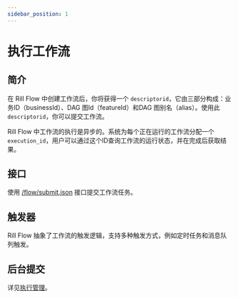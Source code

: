 ```yaml
---
sidebar_position: 1
---
```


# 执行工作流

## 简介

在 Rill Flow 中创建工作流后，你将获得一个 `descriptorid`，它由三部分构成：业务ID（businessId）、DAG 图Id（featureId）和DAG 图别名（alias）。使用此 `descriptorid`，你可以提交工作流。

Rill Flow 中工作流的执行是异步的。系统为每个正在运行的工作流分配一个 `execution_id`，用户可以通过这个ID查询工作流的运行状态，并在完成后获取结果。

## 接口

使用 [/flow/submit.json](../07-api.md#执行工作流) 接口提交工作流任务。

## 触发器

Rill Flow 抽象了工作流的触发逻辑，支持多种触发方式，例如定时任务和消息队列触发。

## 后台提交

详见[执行管理](../06-background/03-execution.md#执行详情查看)。

